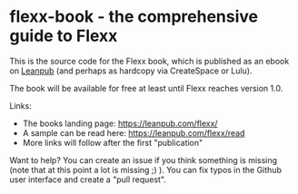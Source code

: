 # flexx-book - the comprehensive guide to Flexx

This is the source code for the Flexx book, which is published as an ebook on 
[Leanpub](http://leanpub.org) (and perhaps as hardcopy via CreateSpace or Lulu).

The book will be available for free at least until Flexx reaches version 1.0.

Links:

* The books landing page: https://leanpub.com/flexx/
* A sample can be read here: https://leanpub.com/flexx/read
* More links will follow after the first "publication"

Want to help? You can create an issue if you think something is missing
(note that at this point a lot is missing ;) ). You can fix typos in the
Github user interface and create a "pull request".
